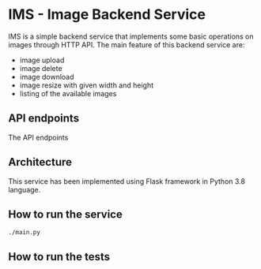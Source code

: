 # IMS - Image Backend Service
IMS is a simple backend service that implements some basic operations on images through HTTP API. The main feature of this backend service are:
 - image upload
 - image delete
 - image download
 - image resize with given width and height
 - listing of the available images

## API endpoints
The API endpoints

## Architecture
This service has been implemented using Flask framework in Python 3.8 language.

## How to run the service
    ./main.py

## How to run the tests
